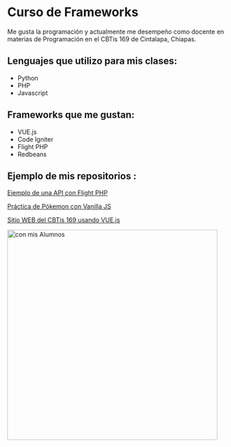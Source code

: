 # Curso de Frameworks
Me gusta la programación y actualmente me desempeño como docente en materias de Programación en el CBTis 169 de Cintalapa, Chiapas. 

## Lenguajes que utilizo para mis clases:
- Python
- PHP
- Javascript

## Frameworks que me gustan:
- VUE.js
- Code Igniter
- Flight PHP 
- Redbeans

## Ejemplo de mis repositorios :

[Ejemplo de una API con Flight PHP](https://github.com/jepguzman/FlightAPI)

[Práctica de Pókemon con Vanilla JS](https://github.com/jepguzman/pokejs)

[Sitio WEB del CBTis 169 usando VUE.js](https://github.com/jepguzman/cbtis169/tree/master)

<img src="https://rodulfofigueroa.com.mx/images/foto-presentacion.jpg" alt="con mis Alumnos" width="480"/>
